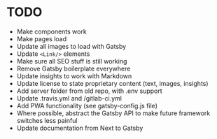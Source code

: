 # TODO

* Make components work
* Make pages load
* Update all images to load with Gatsby
* Update `<Link/>` elements
* Make sure all SEO stuff is still working
* Remove Gatsby boilerplate everywhere
* Update insights to work with Markdown
* Update license to state proprietary content (text, images, insights)
* Add server folder from old repo, with .env support
* Update .travis.yml and /gitlab-ci.yml
* Add PWA functionality (see gatsby-config.js file)
* Where possible, abstract the Gatsby API to make future framework switches less painful
* Update documentation from Next to Gatsby
